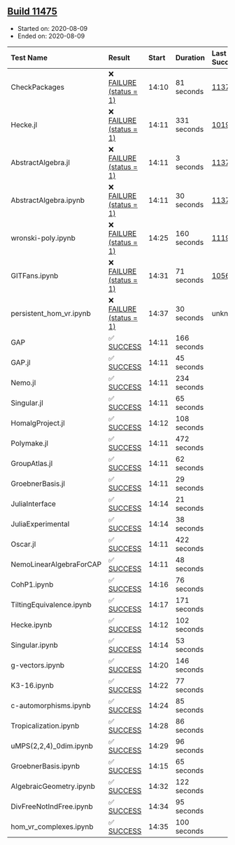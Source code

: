 ## [Build 11475](https://oscarci.mathematik.uni-kl.de/job/oscar/11475/)

* Started on: 2020-08-09
* Ended on: 2020-08-09

| Test Name    | Result | Start | Duration | Last Success | First Failure |
|:-------------|:-------|:------|:---------|:-------------|:--------------|
| CheckPackages | ❌ [FAILURE (status = 1)](https://oscarci.mathematik.uni-kl.de/job/oscar/11475/artifact/logs/build-11475/CheckPackages.log) | 14:10 | 81 seconds | [11376](https://oscarci.mathematik.uni-kl.de/job/oscar/11376/) | [11377](https://oscarci.mathematik.uni-kl.de/job/oscar/11377/) |
| Hecke.jl | ❌ [FAILURE (status = 1)](https://oscarci.mathematik.uni-kl.de/job/oscar/11475/artifact/logs/build-11475/Hecke.jl.log) | 14:11 | 331 seconds | [10197](https://oscarci.mathematik.uni-kl.de/job/oscar/10197/) | [10198](https://oscarci.mathematik.uni-kl.de/job/oscar/10198/) |
| AbstractAlgebra.jl | ❌ [FAILURE (status = 1)](https://oscarci.mathematik.uni-kl.de/job/oscar/11475/artifact/logs/build-11475/AbstractAlgebra.jl.log) | 14:11 | 3 seconds | [11376](https://oscarci.mathematik.uni-kl.de/job/oscar/11376/) | [11377](https://oscarci.mathematik.uni-kl.de/job/oscar/11377/) |
| AbstractAlgebra.ipynb | ❌ [FAILURE (status = 1)](https://oscarci.mathematik.uni-kl.de/job/oscar/11475/artifact/logs/build-11475/AbstractAlgebra.ipynb.log) | 14:11 | 30 seconds | [11376](https://oscarci.mathematik.uni-kl.de/job/oscar/11376/) | [11377](https://oscarci.mathematik.uni-kl.de/job/oscar/11377/) |
| wronski-poly.ipynb | ❌ [FAILURE (status = 1)](https://oscarci.mathematik.uni-kl.de/job/oscar/11475/artifact/logs/build-11475/wronski-poly.ipynb.log) | 14:25 | 160 seconds | [11192](https://oscarci.mathematik.uni-kl.de/job/oscar/11192/) | [11193](https://oscarci.mathematik.uni-kl.de/job/oscar/11193/) |
| GITFans.ipynb | ❌ [FAILURE (status = 1)](https://oscarci.mathematik.uni-kl.de/job/oscar/11475/artifact/logs/build-11475/GITFans.ipynb.log) | 14:31 | 71 seconds | [10566](https://oscarci.mathematik.uni-kl.de/job/oscar/10566/) | [10567](https://oscarci.mathematik.uni-kl.de/job/oscar/10567/) |
| persistent_hom_vr.ipynb | ❌ [FAILURE (status = 1)](https://oscarci.mathematik.uni-kl.de/job/oscar/11475/artifact/logs/build-11475/persistent_hom_vr.ipynb.log) | 14:37 | 30 seconds | unknown | unknown |
| GAP | ✅ [SUCCESS](https://oscarci.mathematik.uni-kl.de/job/oscar/11475/artifact/logs/build-11475/GAP.log) | 14:11 | 166 seconds |  |  |
| GAP.jl | ✅ [SUCCESS](https://oscarci.mathematik.uni-kl.de/job/oscar/11475/artifact/logs/build-11475/GAP.jl.log) | 14:11 | 45 seconds |  |  |
| Nemo.jl | ✅ [SUCCESS](https://oscarci.mathematik.uni-kl.de/job/oscar/11475/artifact/logs/build-11475/Nemo.jl.log) | 14:11 | 234 seconds |  |  |
| Singular.jl | ✅ [SUCCESS](https://oscarci.mathematik.uni-kl.de/job/oscar/11475/artifact/logs/build-11475/Singular.jl.log) | 14:11 | 65 seconds |  |  |
| HomalgProject.jl | ✅ [SUCCESS](https://oscarci.mathematik.uni-kl.de/job/oscar/11475/artifact/logs/build-11475/HomalgProject.jl.log) | 14:12 | 108 seconds |  |  |
| Polymake.jl | ✅ [SUCCESS](https://oscarci.mathematik.uni-kl.de/job/oscar/11475/artifact/logs/build-11475/Polymake.jl.log) | 14:11 | 472 seconds |  |  |
| GroupAtlas.jl | ✅ [SUCCESS](https://oscarci.mathematik.uni-kl.de/job/oscar/11475/artifact/logs/build-11475/GroupAtlas.jl.log) | 14:11 | 62 seconds |  |  |
| GroebnerBasis.jl | ✅ [SUCCESS](https://oscarci.mathematik.uni-kl.de/job/oscar/11475/artifact/logs/build-11475/GroebnerBasis.jl.log) | 14:11 | 29 seconds |  |  |
| JuliaInterface | ✅ [SUCCESS](https://oscarci.mathematik.uni-kl.de/job/oscar/11475/artifact/logs/build-11475/JuliaInterface.log) | 14:14 | 21 seconds |  |  |
| JuliaExperimental | ✅ [SUCCESS](https://oscarci.mathematik.uni-kl.de/job/oscar/11475/artifact/logs/build-11475/JuliaExperimental.log) | 14:14 | 38 seconds |  |  |
| Oscar.jl | ✅ [SUCCESS](https://oscarci.mathematik.uni-kl.de/job/oscar/11475/artifact/logs/build-11475/Oscar.jl.log) | 14:11 | 422 seconds |  |  |
| NemoLinearAlgebraForCAP | ✅ [SUCCESS](https://oscarci.mathematik.uni-kl.de/job/oscar/11475/artifact/logs/build-11475/NemoLinearAlgebraForCAP.log) | 14:11 | 48 seconds |  |  |
| CohP1.ipynb | ✅ [SUCCESS](https://oscarci.mathematik.uni-kl.de/job/oscar/11475/artifact/logs/build-11475/CohP1.ipynb.log) | 14:16 | 76 seconds |  |  |
| TiltingEquivalence.ipynb | ✅ [SUCCESS](https://oscarci.mathematik.uni-kl.de/job/oscar/11475/artifact/logs/build-11475/TiltingEquivalence.ipynb.log) | 14:17 | 171 seconds |  |  |
| Hecke.ipynb | ✅ [SUCCESS](https://oscarci.mathematik.uni-kl.de/job/oscar/11475/artifact/logs/build-11475/Hecke.ipynb.log) | 14:12 | 102 seconds |  |  |
| Singular.ipynb | ✅ [SUCCESS](https://oscarci.mathematik.uni-kl.de/job/oscar/11475/artifact/logs/build-11475/Singular.ipynb.log) | 14:14 | 53 seconds |  |  |
| g-vectors.ipynb | ✅ [SUCCESS](https://oscarci.mathematik.uni-kl.de/job/oscar/11475/artifact/logs/build-11475/g-vectors.ipynb.log) | 14:20 | 146 seconds |  |  |
| K3-16.ipynb | ✅ [SUCCESS](https://oscarci.mathematik.uni-kl.de/job/oscar/11475/artifact/logs/build-11475/K3-16.ipynb.log) | 14:22 | 77 seconds |  |  |
| c-automorphisms.ipynb | ✅ [SUCCESS](https://oscarci.mathematik.uni-kl.de/job/oscar/11475/artifact/logs/build-11475/c-automorphisms.ipynb.log) | 14:24 | 85 seconds |  |  |
| Tropicalization.ipynb | ✅ [SUCCESS](https://oscarci.mathematik.uni-kl.de/job/oscar/11475/artifact/logs/build-11475/Tropicalization.ipynb.log) | 14:28 | 86 seconds |  |  |
| uMPS(2,2,4)_0dim.ipynb | ✅ [SUCCESS](https://oscarci.mathematik.uni-kl.de/job/oscar/11475/artifact/logs/build-11475/uMPS-2-2-4-_0dim.ipynb.log) | 14:29 | 96 seconds |  |  |
| GroebnerBasis.ipynb | ✅ [SUCCESS](https://oscarci.mathematik.uni-kl.de/job/oscar/11475/artifact/logs/build-11475/GroebnerBasis.ipynb.log) | 14:15 | 65 seconds |  |  |
| AlgebraicGeometry.ipynb | ✅ [SUCCESS](https://oscarci.mathematik.uni-kl.de/job/oscar/11475/artifact/logs/build-11475/AlgebraicGeometry.ipynb.log) | 14:32 | 122 seconds |  |  |
| DivFreeNotIndFree.ipynb | ✅ [SUCCESS](https://oscarci.mathematik.uni-kl.de/job/oscar/11475/artifact/logs/build-11475/DivFreeNotIndFree.ipynb.log) | 14:34 | 95 seconds |  |  |
| hom_vr_complexes.ipynb | ✅ [SUCCESS](https://oscarci.mathematik.uni-kl.de/job/oscar/11475/artifact/logs/build-11475/hom_vr_complexes.ipynb.log) | 14:35 | 100 seconds |  |  |
